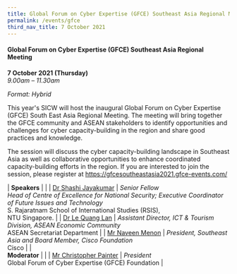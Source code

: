 ```yaml
---
title: Global Forum on Cyber Expertise (GFCE) Southeast Asia Regional Meeting
permalink: /events/gfce
third_nav_title: 7 October 2021
---
```

#### **Global Forum on Cyber Expertise (GFCE) Southeast Asia Regional Meeting**

**7 October 2021 (Thursday)**  
*9.00am – 11.30am*

*Format: Hybrid*

This year's SICW will host the inaugural Global Forum on Cyber Expertise (GFCE) South East Asia Regional Meeting. The meeting will bring together the GFCE community and ASEAN stakeholders to identify opportunities and challenges for cyber capacity-building in the region and share good practices and knowledge.

The session will discuss the cyber capacity-building landscape in Southeast Asia as well as collaborative opportunities to enhance coordinated capacity-building efforts in the region. If you are interested to join the session, please register at  <a href="https://gfcesoutheastasia2021.gfce-events.com/" target="_blank">https://gfcesoutheastasia2021.gfce-events.com/</a>

| **Speakers**               |                                                                                                                                   |
| [Dr Shashi Jayakumar](/speaker-s-jayakumar)    | *Senior   Fellow<br>Head of Centre of Excellence for National Security; Executive Coordinator   of Future Issues and Technology*<br>S. Rajaratnam School of International Studies (RSIS), <br>NTU Singapore.  |
| [Dr Le Quang Lan](/speaker-le-quang-lan)        | *Assistant   Director, ICT  & Tourism Division,   ASEAN Economic Community*<br>ASEAN Secretariat Department                                              |
| [Mr Naveen Menon](/speaker-naveen-menon)        | *President,   Southeast Asia and Board Member, Cisco Foundation*<br>Cisco                                                                    |
| <br> **Moderator**              |                                                                                                                                   |
| [Mr Christopher Painter](/speaker-christopher-painter) | *President*<br>Global Forum of Cyber Expertise (GFCE) Foundation                                                                                                                         |